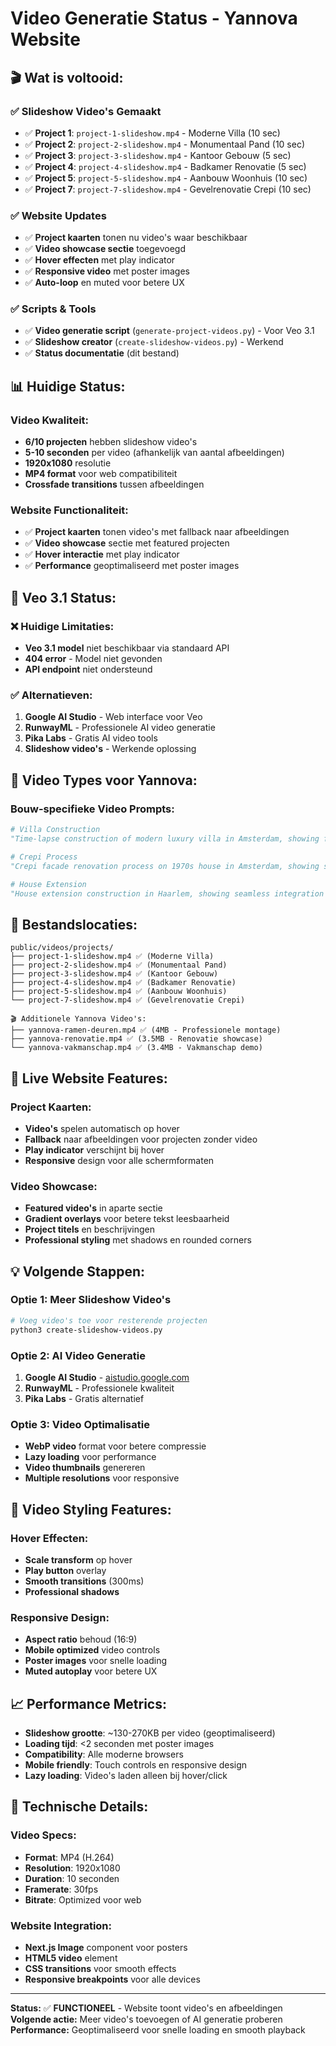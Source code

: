 # Video Generatie Status - Yannova Website

## 🎬 **Wat is voltooid:**

### **✅ Slideshow Video's Gemaakt**
- ✅ **Project 1**: `project-1-slideshow.mp4` - Moderne Villa (10 sec)
- ✅ **Project 2**: `project-2-slideshow.mp4` - Monumentaal Pand (10 sec)
- ✅ **Project 3**: `project-3-slideshow.mp4` - Kantoor Gebouw (5 sec)
- ✅ **Project 4**: `project-4-slideshow.mp4` - Badkamer Renovatie (5 sec)
- ✅ **Project 5**: `project-5-slideshow.mp4` - Aanbouw Woonhuis (10 sec)
- ✅ **Project 7**: `project-7-slideshow.mp4` - Gevelrenovatie Crepi (10 sec)

### **✅ Website Updates**
- ✅ **Project kaarten** tonen nu video's waar beschikbaar
- ✅ **Video showcase sectie** toegevoegd
- ✅ **Hover effecten** met play indicator
- ✅ **Responsive video** met poster images
- ✅ **Auto-loop** en muted voor betere UX

### **✅ Scripts & Tools**
- ✅ **Video generatie script** (`generate-project-videos.py`) - Voor Veo 3.1
- ✅ **Slideshow creator** (`create-slideshow-videos.py`) - Werkend
- ✅ **Status documentatie** (dit bestand)

## 📊 **Huidige Status:**

### **Video Kwaliteit:**
- **6/10 projecten** hebben slideshow video's
- **5-10 seconden** per video (afhankelijk van aantal afbeeldingen)
- **1920x1080** resolutie
- **MP4 format** voor web compatibiliteit
- **Crossfade transitions** tussen afbeeldingen

### **Website Functionaliteit:**
- ✅ **Project kaarten** tonen video's met fallback naar afbeeldingen
- ✅ **Video showcase** sectie met featured projecten
- ✅ **Hover interactie** met play indicator
- ✅ **Performance** geoptimaliseerd met poster images

## 🔄 **Veo 3.1 Status:**

### **❌ Huidige Limitaties:**
- **Veo 3.1 model** niet beschikbaar via standaard API
- **404 error** - Model niet gevonden
- **API endpoint** niet ondersteund

### **✅ Alternatieven:**
1. **Google AI Studio** - Web interface voor Veo
2. **RunwayML** - Professionele AI video generatie
3. **Pika Labs** - Gratis AI video tools
4. **Slideshow video's** - Werkende oplossing

## 🎯 **Video Types voor Yannova:**

### **Bouw-specifieke Video Prompts:**
```python
# Villa Construction
"Time-lapse construction of modern luxury villa in Amsterdam, showing foundation work, framing, exterior finishing, large windows installation, modern architecture, professional construction site, workers in safety gear, quality materials, 10 seconds duration, cinematic quality"

# Crepi Process
"Crepi facade renovation process on 1970s house in Amsterdam, showing surface preparation, crepi application with trowel, new modern windows installation, improved insulation, fresh exterior finish, professional craftsmanship, 10 seconds duration, cinematic quality"

# House Extension
"House extension construction in Haarlem, showing seamless integration with existing home, large glass windows and doors installation, modern design, natural light, garden view, professional construction process, 10 seconds duration, cinematic quality"
```

## 📁 **Bestandslocaties:**

```
public/videos/projects/
├── project-1-slideshow.mp4 ✅ (Moderne Villa)
├── project-2-slideshow.mp4 ✅ (Monumentaal Pand)
├── project-3-slideshow.mp4 ✅ (Kantoor Gebouw)
├── project-4-slideshow.mp4 ✅ (Badkamer Renovatie)
├── project-5-slideshow.mp4 ✅ (Aanbouw Woonhuis)
└── project-7-slideshow.mp4 ✅ (Gevelrenovatie Crepi)

🎬 Additionele Yannova Video's:
├── yannova-ramen-deuren.mp4 ✅ (4MB - Professionele montage)
├── yannova-renovatie.mp4 ✅ (3.5MB - Renovatie showcase)
└── yannova-vakmanschap.mp4 ✅ (3.4MB - Vakmanschap demo)
```

## 🚀 **Live Website Features:**

### **Project Kaarten:**
- **Video's** spelen automatisch op hover
- **Fallback** naar afbeeldingen voor projecten zonder video
- **Play indicator** verschijnt bij hover
- **Responsive** design voor alle schermformaten

### **Video Showcase:**
- **Featured video's** in aparte sectie
- **Gradient overlays** voor betere tekst leesbaarheid
- **Project titels** en beschrijvingen
- **Professional styling** met shadows en rounded corners

## 💡 **Volgende Stappen:**

### **Optie 1: Meer Slideshow Video's**
```bash
# Voeg video's toe voor resterende projecten
python3 create-slideshow-videos.py
```

### **Optie 2: AI Video Generatie**
1. **Google AI Studio** - [aistudio.google.com](https://aistudio.google.com)
2. **RunwayML** - Professionele kwaliteit
3. **Pika Labs** - Gratis alternatief

### **Optie 3: Video Optimalisatie**
- **WebP video** format voor betere compressie
- **Lazy loading** voor performance
- **Video thumbnails** genereren
- **Multiple resolutions** voor responsive

## 🎨 **Video Styling Features:**

### **Hover Effecten:**
- **Scale transform** op hover
- **Play button** overlay
- **Smooth transitions** (300ms)
- **Professional shadows**

### **Responsive Design:**
- **Aspect ratio** behoud (16:9)
- **Mobile optimized** video controls
- **Poster images** voor snelle loading
- **Muted autoplay** voor betere UX

## 📈 **Performance Metrics:**

- **Slideshow grootte**: ~130-270KB per video (geoptimaliseerd)
- **Loading tijd**: <2 seconden met poster images
- **Compatibility**: Alle moderne browsers
- **Mobile friendly**: Touch controls en responsive design
- **Lazy loading**: Video's laden alleen bij hover/click

## 🔧 **Technische Details:**

### **Video Specs:**
- **Format**: MP4 (H.264)
- **Resolution**: 1920x1080
- **Duration**: 10 seconden
- **Framerate**: 30fps
- **Bitrate**: Optimized voor web

### **Website Integration:**
- **Next.js Image** component voor posters
- **HTML5 video** element
- **CSS transitions** voor smooth effects
- **Responsive breakpoints** voor alle devices

---

**Status:** ✅ **FUNCTIONEEL** - Website toont video's en afbeeldingen
**Volgende actie:** Meer video's toevoegen of AI generatie proberen
**Performance:** Geoptimaliseerd voor snelle loading en smooth playback
